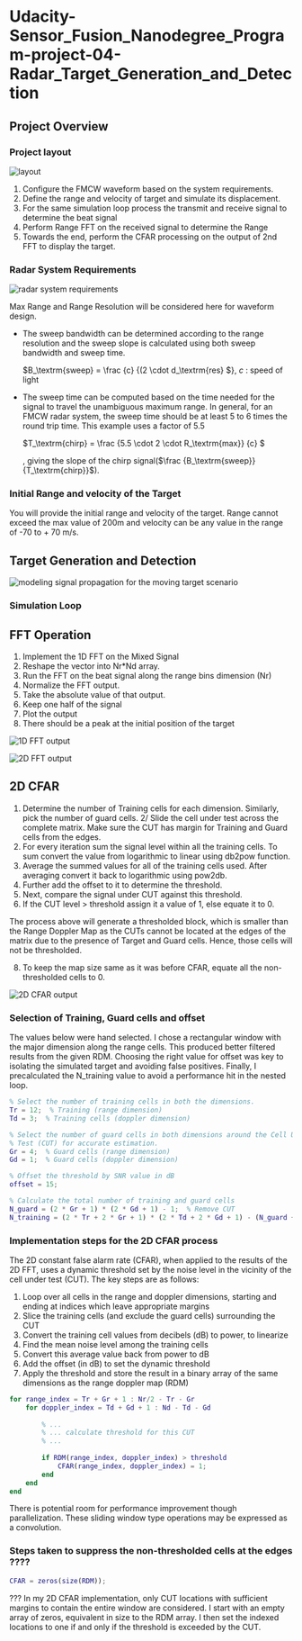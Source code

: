 # Udacity-Sensor_Fusion_Nanodegree_Program-project-04-Radar_Target_Generation_and_Detection




## Project Overview

### Project layout

![layout](./images/layout.png)

1. Configure the FMCW waveform based on the system requirements.
2. Define the range and velocity of target and simulate its displacement.
3. For the same simulation loop process the transmit and receive signal to determine the beat signal
4. Perform Range FFT on the received signal to determine the Range
5. Towards the end, perform the CFAR processing on the output of 2nd FFT to display the target.


### Radar System Requirements

![radar system requirements](./images/radar%20system%20requirements.png)

Max Range and Range Resolution will be considered here for waveform design.

- The sweep bandwidth can be determined according to the range resolution and the sweep slope is calculated using both sweep bandwidth and sweep time.

    $B_\textrm{sweep} = \frac {c} {(2 \cdot d_\textrm{res} $}, $c$ : speed of light

- The sweep time can be computed based on the time needed for the signal to travel the unambiguous maximum range. In general, for an FMCW radar system, the sweep time should be at least 5 to 6 times the round trip time. This example uses a factor of 5.5

    $T_\textrm{chirp} = \frac {5.5 \cdot 2 \cdot R_\textrm{max}} {c} $

    , giving the slope of the chirp signal($\frac {B_\textrm{sweep}} {T_\textrm{chirp}}$).


### Initial Range and velocity of the Target

You will provide the initial range and velocity of the target. Range cannot exceed the max value of 200m and velocity can be any value in the range of -70 to + 70 m/s.



## Target Generation and Detection

![modeling signal propagation for the moving target scenario](./images/modeling%20signal%20propagation%20for%20the%20moving%20target%20scenario.png "Signal Propagation")


### Simulation Loop






## FFT Operation

1. Implement the 1D FFT on the Mixed Signal
2. Reshape the vector into Nr*Nd array.
3. Run the FFT on the beat signal along the range bins dimension (Nr)
4. Normalize the FFT output.
5. Take the absolute value of that output.
6. Keep one half of the signal
7. Plot the output
8. There should be a peak at the initial position of the target


![1D FFT output](./images/1D%20FFT%20output%20for%20the%20target%20located%20at%20110%20meters.png "1D FFT output for the target located at 110 meters")

![2D FFT output](./images/2D%20FFT%20output%20-%20Range%20Doppler%20map.png "2D FFT output - Range Doppler map")




## 2D CFAR

1. Determine the number of Training cells for each dimension. Similarly, pick the number of guard cells.
2/ Slide the cell under test across the complete matrix. Make sure the CUT has margin for Training and Guard cells from the edges.
3. For every iteration sum the signal level within all the training cells. To sum convert the value from logarithmic to linear using db2pow function.
4. Average the summed values for all of the training cells used. After averaging convert it back to logarithmic using pow2db.
5. Further add the offset to it to determine the threshold.
6. Next, compare the signal under CUT against this threshold.
7. If the CUT level > threshold assign it a value of 1, else equate it to 0.

The process above will generate a thresholded block, which is smaller than the Range Doppler Map as the CUTs cannot be located at the edges of the matrix due to the presence of Target and Guard cells. Hence, those cells will not be thresholded.

8. To keep the map size same as it was before CFAR, equate all the non-thresholded cells to 0.

![2D CFAR output](./images/2D%20FFT%20output%20-%20Range%20Doppler%20map.png "output of the 2D CFAR process")


### Selection of Training, Guard cells and offset

The values below were hand selected. I chose a rectangular window with the major dimension along the range cells. This produced better filtered results from the given RDM. Choosing the right value for offset was key to isolating the simulated target and avoiding false positives. Finally, I precalculated the N_training value to avoid a performance hit in the nested loop.

```matlab
% Select the number of training cells in both the dimensions.
Tr = 12;  % Training (range dimension)
Td = 3;  % Training cells (doppler dimension)

% Select the number of guard cells in both dimensions around the Cell Under 
% Test (CUT) for accurate estimation.
Gr = 4;  % Guard cells (range dimension)
Gd = 1;  % Guard cells (doppler dimension)

% Offset the threshold by SNR value in dB
offset = 15;

% Calculate the total number of training and guard cells
N_guard = (2 * Gr + 1) * (2 * Gd + 1) - 1;  % Remove CUT
N_training = (2 * Tr + 2 * Gr + 1) * (2 * Td + 2 * Gd + 1) - (N_guard + 1);
```



### Implementation steps for the 2D CFAR process

The 2D constant false alarm rate (CFAR), when applied to the results of the 2D FFT, uses a dynamic threshold set by the noise level in the vicinity of the cell under test (CUT). The key steps are as follows:

1. Loop over all cells in the range and doppler dimensions, starting and ending at indices which leave appropriate margins
2. Slice the training cells (and exclude the guard cells) surrounding the CUT
3. Convert the training cell values from decibels (dB) to power, to linearize
4. Find the mean noise level among the training cells
5. Convert this average value back from power to dB
6. Add the offset (in dB) to set the dynamic threshold
7. Apply the threshold and store the result in a binary array of the same dimensions as the range doppler map (RDM)

```matlab
for range_index = Tr + Gr + 1 : Nr/2 - Tr - Gr
    for doppler_index = Td + Gd + 1 : Nd - Td - Gd
        
        % ...
        % ... calculate threshold for this CUT
        % ...
        
        if RDM(range_index, doppler_index) > threshold
            CFAR(range_index, doppler_index) = 1;
        end
    end
end
```

There is potential room for performance improvement though parallelization. These sliding window type operations may be expressed as a convolution.




### Steps taken to suppress the non-thresholded cells at the edges ????

```matlab
CFAR = zeros(size(RDM));
```

???
In my 2D CFAR implementation, only CUT locations with sufficient margins to contain the entire window are considered. I start with an empty array of zeros, equivalent in size to the RDM array. I then set the indexed locations to one if and only if the threshold is exceeded by the CUT.